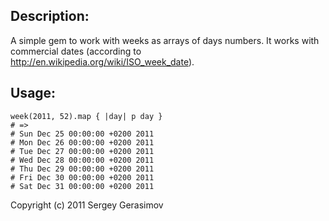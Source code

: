 ## Description:
A simple gem to work with weeks as arrays of days numbers. It works with commercial dates (according to http://en.wikipedia.org/wiki/ISO_week_date).

## Usage:

    week(2011, 52).map { |day| p day }
    # =>
    # Sun Dec 25 00:00:00 +0200 2011
    # Mon Dec 26 00:00:00 +0200 2011
    # Tue Dec 27 00:00:00 +0200 2011
    # Wed Dec 28 00:00:00 +0200 2011
    # Thu Dec 29 00:00:00 +0200 2011
    # Fri Dec 30 00:00:00 +0200 2011
    # Sat Dec 31 00:00:00 +0200 2011

Copyright (c) 2011 Sergey Gerasimov
